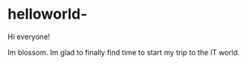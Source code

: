 # helloworld-

Hi everyone!

Im blossom. Im glad to finally find time to start my trip to the IT world.
